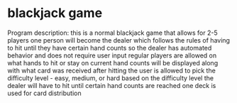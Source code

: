 #  blackjack game

Program description:
    this is a normal blackjack game that allows for 2-5 players
    one person will become the dealer which follows the rules of having to hit until they have certain hand counts
            so the dealer has automated behavior and does not require user input
            regular players are allowed on what hands to hit or stay on
                    current hand counts will be displayed along with what card was received after hitting
    the user is allowed to pick the difficulty level - easy, medium, or hard
            based on the difficulty level the dealer will have to hit until certain hand counts are reached
    one deck is used for card distribution
    
    
